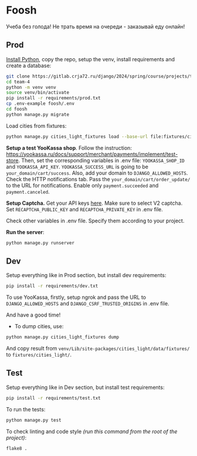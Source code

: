 # Foosh
Учеба без голода!
Не трать время на очереди - заказывай еду онлайн!

## Prod

[Install Python](https://www.python.org/downloads/), copy the repo, setup the venv, install requirements and create a database:

```bash
git clone https://gitlab.crja72.ru/django/2024/spring/course/projects/team-4.git
cd team-4
python -m venv venv
source venv/bin/activate
pip install -r requirements/prod.txt
cp .env-example foosh/.env
cd foosh
python manage.py migrate
```

Load cities from fixtures:

```bash
python manage.py cities_light_fixtures load --base-url file:fixtures/cities_light/
```

**Setup a test YooKassa shop**. Follow the instruction: https://yookassa.ru/docs/support/merchant/payments/implement/test-store. Then, set the corresponding variables in .env file: `YOOKASSA_SHOP_ID` and `YOOKASSA_API_KEY`. `YOOKASSA_SUCCESS_URL` is going to be `your_domain/cart/success`. Also, add your domain to `DJANGO_ALLOWED_HOSTS`.
Check the HTTP notifications tab. Pass the `your_domain/cart/order_update/` to the URL for notifications. Enable only `payment.succeeded` and `payment.canceled`.

**Setup Captcha.**
Get your API keys [here](https://www.google.com/recaptcha/about/). Make sure to select V2 captcha. Set `RECAPTCHA_PUBLIC_KEY` and `RECAPTCHA_PRIVATE_KEY` in .env file.

Check other variables in .env file. Specify them according to your project.

**Run the server**:

```bash
python manage.py runserver
```

## Dev

Setup everything like in Prod section, but install dev requirements:

```bash
pip install -r requirements/dev.txt
```

To use YooKassa, firstly, setup ngrok and pass the URL to `DJANGO_ALLOWED_HOSTS` and `DJANGO_CSRF_TRUSTED_ORIGINS` in .env file.

And have a good time!

- To dump cities, use:

```bash
python manage.py cities_light_fixtures dump
```

And copy result from `venv/Lib/site-packages/cities_light/data/fixtures/` to `fixtures/cities_light/`.

## Test

Setup everything like in Dev section, but install test requirements:

```bash
pip install -r requirements/test.txt
```

To run the tests:

```bash
python manage.py test
```

To check linting and code style *(run this command from the root of the project)*:

```bash
flake8 .
```
